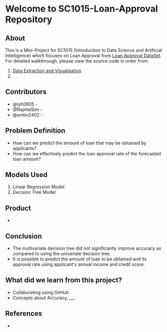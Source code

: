 # Welcome to SC1015-Loan-Approval Repository
## About
This is a Mini-Project for SC1015 (Introduction to Data Science and Artificial Intelligence) which focuses on Loan Approval from [Loan Approval DataSet](https://www.kaggle.com/datasets/architsharma01/loan-approval-prediction-dataset). For detailed walkthrough, please view the source code in order from:
1. [Data Extraction and Visualisation](1.Data_Extraction_and_Visualisation.ipynb)
2. 

## Contributors
- @lyh0805 - 
- @RaphelSim - 
- @smtio2402 - 

## Problem Definition
- How can we predict the amount of loan that may be obtained by applicants?
- How can we effectively predict the loan approval rate of the forecasted loan amount?

## Models Used
1. Linear Regression Model
2. Decision Tree Model

## Product
- 

## Conclusion
- The multivariate decision tree did not significantly improve accuracy as compared to using the univariate decision tree.
- It is possible to predict the amount of loan to be obtained and its approval rate using applicant's annual income and credit score.

## What did we learn from this project?
- Collaborating using GitHub
- Concepts about Accuracy, ___

## References 
- 

